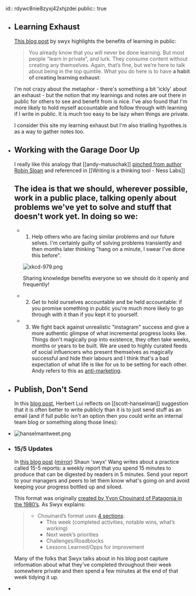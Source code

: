 id:: rdywc8nie8zyxj42xhjzdei
public:: true

- ## Learning Exhaust
  
  [This blog post](https://www.swyx.io/learn-in-public/) by swyx highlights the benefits of learning in public:
  
  > You already know that you will never be done learning. But most people “learn in private”, and lurk. They consume content without creating any themselves. Again, that’s fine, but we’re here to talk about being in the top quintile. What you do here is to have **a habit of creating learning exhaust**:
  
  I'm not crazy about the metaphor - there's something a bit 'ickly' about an exhaust - but the notion that my learnings and notes are out there in public for others to see and benefit from is nice. I've also found that I'm more likely to hold myself accountable and follow through with learning if I write in public. It is much too easy to be lazy when things are private.
  
  I consider this site my learning exhaust but I'm also trialling hypothes.is as a way to gather notes too.
- ## Working with the Garage Door Up
  
  I really like this analogy that [[andy-matuschak]] [pinched from author Robin Sloan](https://notes.andymatuschak.org/Work_with_the_garage_door_up) and referenced in [[Writing is a thinking tool - Ness Labs]] 
  
  The idea is that we should, wherever possible, work in a public place, talking openly about problems we've yet to solve and stuff that doesn't work yet. In doing so we:
	-
	- 1. Help others who are facing similar problems and our future selves. I'm certainly guilty of solving problems transiently and then months later thinking "hang on a minute, I swear I've done this before".  
	      
	  ![xkcd-979.png](../assets/xkcd-979_1688838930674_0.png) 
	      
	    Sharing knowledge benefits everyone so we should do it openly and frequently!
	- 2. Get to hold ourselves accountable and be held accountable: if you promise something in public you're much more likely to go through with it than if you kept it to yourself.
	- 3. We fight back against unrealistic "instagram" success and give a more authentic glimpse of what incremental progress looks like. Things don't magically pop into existence, they often take weeks, months or years to be built. We are used to highly curated feeds of social influencers who present themselves as magically successful and hide their labours and I think that's a bad expectation of what life is like for us to be setting for each other. Andy refers to this as [anti-marketing](https://notes.andymatuschak.org/z4bK6LaSBRetDzuYkeCs3A8mJ8DufTbK4o6FS).
- ## Publish, Don't Send
  
  In this [blog post](https://herbertlui.net/contentions-publish-dont-send/), Herbert Lui reflects on [[scott-hanselman]] suggestion that it is often better to write publicly than it is to just send stuff as an email (and if full public isn't an option then you could write an internal team blog or something along those lines):
- ![hanselmantweet.png](../assets/hanselmantweet_1688839074967_0.png)
- ### 15/5 Updates  
  
  
  In [this blog post](https://www.swyx.io/the-importance-of-writing-weekly-updates) ([mirror](https://archive.jamesravey.me/archive/1667805527.91721/singlefile.html)) Shaun 'swyx' Wang writes about a practice called 15-5 reports: a weekly report that you spend 15 minutes to produce that can be digested by readers in 5 minutes. Send your report to your managers and peers to let them know what's going on and avoid keeping your progress bottled up and siloed.
  
  This format was originally [created by Yvon Chouinard of Patagonia in the 1980’s](https://qz.com/work/1516573/the-5-15-is-an-easy-way-to-improve-communication-at-work/). As Swyx explains:
  
  > - Chouinard’s format uses [4 sections](https://axerosolutions.com/blog/how-to-overcome-pettiness-patagonia-s-awesome-5-15-report): 
  >     - This week (completed activities, notable wins, what’s working)
  >     - Next week’s priorities
  >     - Challenges/Roadblocks
  >     - Lessons Learned/Opps for improvement
  
  Many of the folks that Swyx talks about in his blog post capture information about what they've completed throughout their week somewhere private and then spend a few minutes at the end of that week tidying it up.
-
